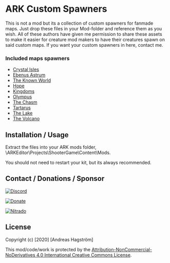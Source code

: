 # ARK Custom Spawners

This is not a mod but its a collection of custom spawners for fanmade maps. Just drop these files in your Mod-folder and reference them as you wish.
All of these authors have given me permission to share these assets to make it easier for creature mod makers to have their creatures spawn on said custom maps. If you want your custom spawners in here, contact me.

### Included maps spawners
* [Crystal Isles](https://steamcommunity.com/sharedfiles/filedetails/?id=804312798)
* [Ebenus Astrum](https://steamcommunity.com/sharedfiles/filedetails/?id=916417001)
* [The Known World](https://steamcommunity.com/sharedfiles/filedetails/?id=1753359782)
* [Hope](https://steamcommunity.com/sharedfiles/filedetails/?id=869946022)
* [Kingdoms](https://steamcommunity.com/sharedfiles/filedetails/?id=1736717251)
* [Olympus](https://steamcommunity.com/sharedfiles/filedetails/?id=970855993)
* [The Chasm](https://steamcommunity.com/sharedfiles/filedetails/?id=1484748491)
* [Tartarus](https://steamcommunity.com/sharedfiles/filedetails/?id=1296355722)
* [The Lake](https://steamcommunity.com/sharedfiles/filedetails/?id=1292749452)
* [The Volcano](https://steamcommunity.com/sharedfiles/filedetails/?id=715028562)

## Installation / Usage

Extract the files into your ARK mods folder, \ARKEditor\Projects\ShooterGame\Content\Mods\. 

You should not need to restart your kit, but its always recommended.

## Contact / Donations / Sponsor
[![Discord](https://i.imgur.com/DJdX8Sl.png)](https://discord.gg/RjNHWbX)

[![Donate](https://i.imgur.com/aZg9Uef.png)](https://www.paypal.com/cgi-bin/webscr?cmd=_s-xclick&hosted_button_id=VCWZQKLVK35J8)

[![Nitrado](https://i.imgur.com/UnEUi0X.png)](http://nitra.do/prome)

## License

Copyright (c) [2020] [Andreas Hagström]

This mod/code/work is protected by the [Attribution-NonCommercial-NoDerivatives 4.0 International Creative Commons License](https://creativecommons.org/licenses/by-nc-nd/4.0/legalcode).
